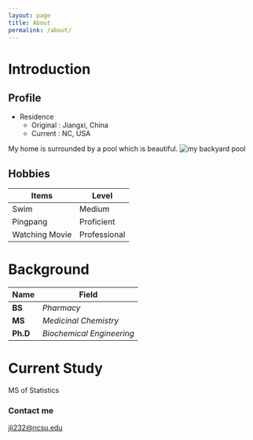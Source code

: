 ```yaml
---
layout: page
title: About
permalink: /about/
---
```


# Introduction
## Profile
* Residence  
  + Original : Jiangxi, China
  + Current  : NC, USA  
 
 My home is surrounded by a pool which is beautiful. 
 ![my backyard pool](/Users/li_ji/OneDrive/Pictures/20200319_192806.jpg)
 
## Hobbies
Items             | Level
----------------- | -----------------
Swim              | Medium
Pingpang          | Proficient
Watching Movie    | Professional

# Background

Name              | Field
----------------- | -----------------
**BS**            | *Pharmacy*
**MS**            | *Medicinal Chemistry*
**Ph.D**            | *Biochemical Engineering*

# Current Study
  MS of Statistics



### Contact me

[jli232@ncsu.edu](mailto:jli232@ncsu.edu)
